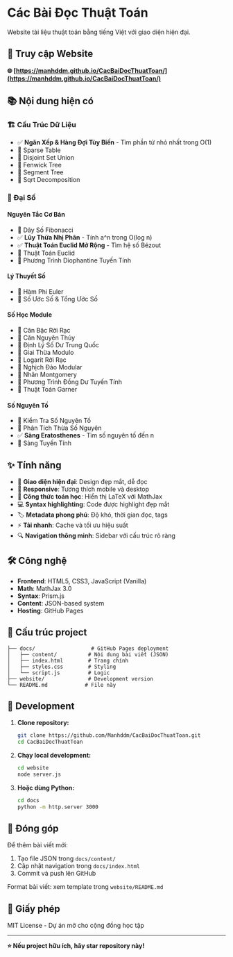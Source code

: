 # Các Bài Đọc Thuật Toán

Website tài liệu thuật toán bằng tiếng Việt với giao diện hiện đại.

## 🔗 Truy cập Website

**🌐 [https://manhddm.github.io/CacBaiDocThuatToan/](https://manhddm.github.io/CacBaiDocThuatToan/)**

## 📚 Nội dung hiện có

### 🏗️ Cấu Trúc Dữ Liệu
- ✅ **Ngăn Xếp & Hàng Đợi Tùy Biến** - Tìm phần tử nhỏ nhất trong O(1)
- 🔲 Sparse Table  
- 🔲 Disjoint Set Union
- 🔲 Fenwick Tree
- 🔲 Segment Tree
- 🔲 Sqrt Decomposition

### 🔢 Đại Số

#### Nguyên Tắc Cơ Bản
- 🔲 Dãy Số Fibonacci
- ✅ **Lũy Thừa Nhị Phân** - Tính a^n trong O(log n)
- ✅ **Thuật Toán Euclid Mở Rộng** - Tìm hệ số Bézout
- 🔲 Thuật Toán Euclid
- 🔲 Phương Trình Diophantine Tuyến Tính

#### Lý Thuyết Số
- 🔲 Hàm Phi Euler
- 🔲 Số Ước Số & Tổng Ước Số

#### Số Học Module
- 🔲 Căn Bậc Rời Rạc
- 🔲 Căn Nguyên Thủy
- 🔲 Định Lý Số Dư Trung Quốc
- 🔲 Giai Thừa Modulo
- 🔲 Logarit Rời Rạc
- 🔲 Nghịch Đảo Modular
- 🔲 Nhân Montgomery
- 🔲 Phương Trình Đồng Dư Tuyến Tính
- 🔲 Thuật Toán Garner

#### Số Nguyên Tố
- 🔲 Kiểm Tra Số Nguyên Tố
- 🔲 Phân Tích Thừa Số Nguyên
- ✅ **Sàng Eratosthenes** - Tìm số nguyên tố đến n
- 🔲 Sàng Tuyến Tính

## ✨ Tính năng

- 🎯 **Giao diện hiện đại**: Design đẹp mắt, dễ đọc
- 📱 **Responsive**: Tương thích mobile và desktop
- 🧮 **Công thức toán học**: Hiển thị LaTeX với MathJax
- 💻 **Syntax highlighting**: Code được highlight đẹp mắt
- 🏷️ **Metadata phong phú**: Độ khó, thời gian đọc, tags
- ⚡ **Tải nhanh**: Cache và tối ưu hiệu suất
- 🔍 **Navigation thông minh**: Sidebar với cấu trúc rõ ràng

## 🛠️ Công nghệ

- **Frontend**: HTML5, CSS3, JavaScript (Vanilla)
- **Math**: MathJax 3.0
- **Syntax**: Prism.js
- **Content**: JSON-based system
- **Hosting**: GitHub Pages

## 📁 Cấu trúc project

```
├── docs/                  # GitHub Pages deployment
│   ├── content/          # Nội dung bài viết (JSON)
│   ├── index.html        # Trang chính
│   ├── styles.css        # Styling
│   └── script.js         # Logic
├── website/              # Development version
└── README.md            # File này
```

## 🚀 Development

1. **Clone repository:**
   ```bash
   git clone https://github.com/Manhddm/CacBaiDocThuatToan.git
   cd CacBaiDocThuatToan
   ```

2. **Chạy local development:**
   ```bash
   cd website
   node server.js
   ```

3. **Hoặc dùng Python:**
   ```bash
   cd docs
   python -m http.server 3000
   ```

## 📝 Đóng góp

Để thêm bài viết mới:

1. Tạo file JSON trong `docs/content/`
2. Cập nhật navigation trong `docs/index.html`
3. Commit và push lên GitHub

Format bài viết: xem template trong `website/README.md`

## 📄 Giấy phép

MIT License - Dự án mở cho cộng đồng học tập

---

**⭐ Nếu project hữu ích, hãy star repository này!**
